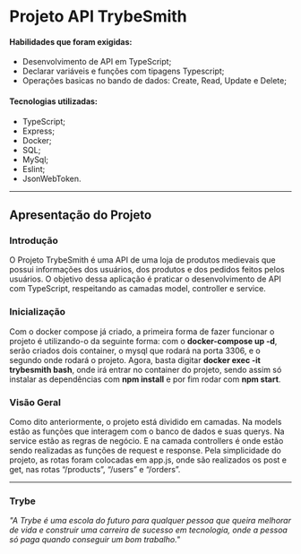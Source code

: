 

# Projeto API TrybeSmith


#### Habilidades que foram exigidas:

  - Desenvolvimento de API em TypeScript;
  - Declarar variáveis e funções com tipagens Typescript;
  - Operações basicas no bando de dados: Create, Read, Update e Delete;

#### Tecnologias utilizadas:

  - TypeScript;
  - Express;
  - Docker;
  - SQL;
  - MySql;
  - Eslint;
  - JsonWebToken.

---

## Apresentação do Projeto


### Introdução

O Projeto TrybeSmith é uma API de uma loja de produtos medievais que possui informações dos usuários, dos produtos e dos pedidos feitos pelos usuários. O objetivo dessa aplicação é praticar o desenvolvimento de API com TypeScript, respeitando as camadas model, controller e service.


### Inicialização

  Com o docker compose já criado, a primeira forma de fazer funcionar o projeto é utilizando-o da seguinte forma: com o **docker-compose up -d**, serão criados dois container, o mysql que rodará na porta 3306, e o segundo onde rodará o projeto. Agora, basta digitar **docker exec -it trybesmith bash**, onde irá entrar no container do projeto, sendo assim só instalar as dependências com **npm install** e por fim rodar com **npm start**.

### Visão Geral

  Como dito anteriormente, o projeto está dividido em camadas. Na models estão as funções que interagem com o banco de dados e suas querys. Na service estão as regras de negócio. E na camada controllers é onde estão sendo realizadas as funções de request e response. Pela simplicidade do projeto, as rotas foram colocadas em app.js, onde são realizados os post e get, nas rotas “/products”, “/users” e “/orders”.
  
---
### Trybe

_"A Trybe é uma escola do futuro para qualquer pessoa que queira melhorar de vida e construir uma carreira de sucesso em tecnologia, onde a pessoa só paga quando conseguir um bom trabalho."_
